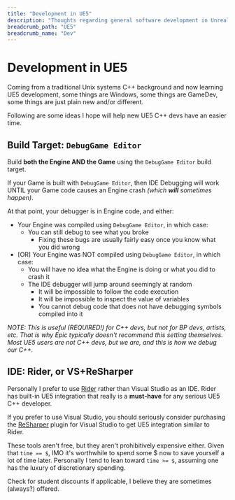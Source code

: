 ```yaml
---
title: "Development in UE5"
description: "Thoughts regarding general software development in Unreal Engine 5"
breadcrumb_path: "UE5"
breadcrumb_name: "Dev"
---
```


# Development in UE5

Coming from a traditional Unix systems C++ background and now learning UE5 development,
some things are Windows, some things are GameDev,
some things are just plain new and/or different.

Following are some ideas I hope will help new UE5 C++ devs have an easier time.


## Build Target: `DebugGame Editor`

Build **both the Engine AND the Game** using the `DebugGame Editor` build target.

If your Game is built with `DebugGame Editor`, then IDE Debugging will work
UNTIL your Game code causes an Engine crash *(which **will** sometimes happen)*.

At that point, your debugger is in Engine code, and either:

- Your Engine was compiled using `DebugGame Editor`, in which case:
  - You can still debug to see what you broke
    - Fixing these bugs are usually fairly easy once you know what you did wrong
- [OR] Your Engine was NOT compiled using `DebugGame Editor`, in which case:
  - You will have no idea what the Engine is doing or what you did to crash it
  - The IDE debugger will jump around seemingly at random
    - It will be impossible to follow the code execution
    - It will be impossible to inspect the value of variables
    - You cannot debug code that does not have debugging symbols compiled into it

*NOTE: This is useful (REQUIRED!) for C++ devs, but not for BP devs, artists, etc.
That is why Epic typically doesn't recommend this setting themselves.
Most UE5 users are not C++ devs, but we are, and this is how we debug our C++.*


## IDE: Rider, or VS+ReSharper

Personally I prefer to use
[Rider](https://www.jetbrains.com/rider/)
rather than Visual Studio as an IDE.  Rider has built-in UE5 integration
that really is a **must-have** for any serious UE5 C++ developer.

If you prefer to use Visual Studio, you should seriously consider purchasing the
[ReSharper](https://www.jetbrains.com/lp/resharper-cpp-unreal-engine/)
plugin for Visual Studio to get UE5 integration similar to Rider.

These tools aren't free, but they aren't prohibitively expensive either.
Given that `time == $`, IMO it's worthwhile to
spend some $ now to save yourself a lot of time later.
Personally I tend to lean toward `time >= $`,
assuming one has the luxury of discretionary spending.

Check for student discounts if applicable, I believe they are sometimes (always?) offered.
